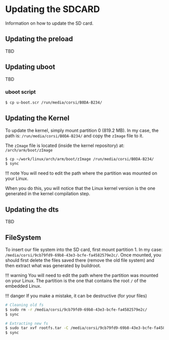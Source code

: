 # Updating the SDCARD

Information on how to update the SD card.

## Updating the preload

TBD

## Updating uboot

TBD

### uboot script

```bash
$ cp u-boot.scr /run/media/corsi/B0DA-B234/
```

## Updating the Kernel

To update the kernel, simply mount partition 0 (819.2 MB). In my case, the path is: `/run/media/corsi/B0DA-B234/` and copy the `zImage` file to it.

The `zImage` file is located (inside the kernel repository) at: `/arch/arm/boot/zImage`

```bash
$ cp ~/work/linux/arch/arm/boot/zImage /run/media/corsi/B0DA-B234/
$ sync
```

!!! note
    You will need to edit the path where the partition was mounted on your Linux.

When you do this, you will notice that the Linux kernel version is the one generated in the kernel compilation step.

## Updating the dts

TBD

## FileSystem

To insert our file system into the SD card, first mount partition 1. In my case: `/media/corsi/9cb79fd9-69b8-43e3-bcfe-fa4582579e2c/`. Once mounted, you should first delete the files saved there (remove the old file system) and then extract what was generated by buildroot.

!!! warning
    You will need to edit the path where the partition was mounted on your Linux. The partition is the one that contains the root `/` of the embedded Linux.

!!! danger
    If you make a mistake, it can be destructive (for your files)

```bash
# Cleaning old fs
$ sudo rm -r /media/corsi/9cb79fd9-69b8-43e3-bcfe-fa4582579e2c/
$ sync 

# Extracting new fs
$ sudo tar xvf rootfs.tar -C /media/corsi/9cb79fd9-69b8-43e3-bcfe-fa4582579e2c/
$ sync 
```
```
